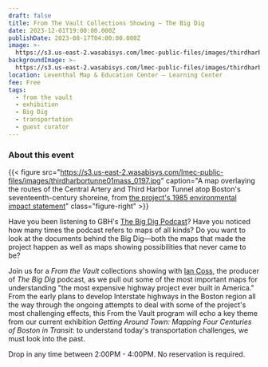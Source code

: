 ```yaml
---
draft: false
title: From The Vault Collections Showing — The Big Dig
date: 2023-12-01T19:00:00.000Z
publishDate: 2023-08-17T04:00:00.000Z
image: >-
  https://s3.us-east-2.wasabisys.com/lmec-public-files/images/thirdharbortunne01mass_0197.jpg
backgroundImage: >-
  https://s3.us-east-2.wasabisys.com/lmec-public-files/images/thirdharbortunne01mass_0197.jpg
location: Leventhal Map & Education Center – Learning Center
fee: Free
tags:
  - from the vault
  - exhibition
  - Big Dig
  - transportation
  - guest curator
---
```



### About this event

{{< figure src="https://s3.us-east-2.wasabisys.com/lmec-public-files/images/thirdharbortunne01mass_0197.jpg" caption="A map overlaying the routes of the Central Artery and Third Harbor Tunnel atop Boston's seventeenth-century shoreine, from [the project's 1985 environmental impact statement](https://archive.org/details/thirdharbortunne01mass/page/145/mode/1up)" class="figure-right" >}}

Have you been listening to GBH's [The Big Dig Podcast](https://www.wgbh.org/podcasts/the-big-dig)? Have you noticed how many times the podcast refers to maps of all kinds? Do you want to look at the documents behind the Big Dig—both the maps that made the project happen as well as maps showing possibilities that never came to be?

Join us for a *From the Vault* collections showing with [Ian Coss](https://iancoss.com), the producer of _The Big Dig_ podcast, as we pull out some of the most important maps for understanding "the most expensive highway project ever built in America." From the early plans to develop Interstate highways in the Boston region all the way through the ongoing attempts to deal with some of the project's most challenging effects, this From the Vault program will echo a key theme from our current exhibition *Getting Around Town: Mapping Four Centuries of Boston in Transit*: to understand today's transportation challenges, we must look into the past.

Drop in any time between 2:00PM - 4:00PM. No reservation is required.
